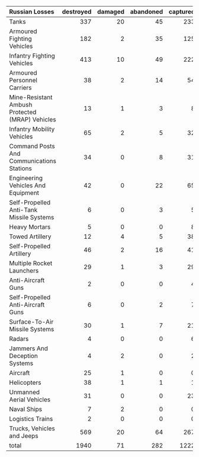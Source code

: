 | Russian Losses                                   |   destroyed |   damaged |   abandoned |   captured |   total |
|:-------------------------------------------------|------------:|----------:|------------:|-----------:|--------:|
| Tanks                                            |         337 |        20 |          45 |        233 |     635 |
| Armoured Fighting Vehicles                       |         182 |         2 |          35 |        125 |     344 |
| Infantry Fighting Vehicles                       |         413 |        10 |          49 |        222 |     694 |
| Armoured Personnel Carriers                      |          38 |         2 |          14 |         54 |     108 |
| Mine-Resistant Ambush Protected  (MRAP) Vehicles |          13 |         1 |           3 |          8 |      25 |
| Infantry Mobility Vehicles                       |          65 |         2 |           5 |         32 |     104 |
| Command Posts And Communications Stations        |          34 |         0 |           8 |         31 |      73 |
| Engineering Vehicles And Equipment               |          42 |         0 |          22 |         65 |     129 |
| Self-Propelled Anti-Tank Missile Systems         |           6 |         0 |           3 |          5 |      14 |
| Heavy Mortars                                    |           5 |         0 |           0 |          8 |      13 |
| Towed Artillery                                  |          12 |         4 |           5 |         38 |      59 |
| Self-Propelled Artillery                         |          46 |         2 |          16 |         41 |     105 |
| Multiple Rocket Launchers                        |          29 |         1 |           3 |         29 |      62 |
| Anti-Aircraft Guns                               |           2 |         0 |           0 |          4 |       6 |
| Self-Propelled Anti-Aircraft Guns                |           6 |         0 |           2 |          7 |      15 |
| Surface-To-Air Missile Systems                   |          30 |         1 |           7 |         21 |      59 |
| Radars                                           |           4 |         0 |           0 |          6 |      10 |
| Jammers And Deception Systems                    |           4 |         2 |           0 |          2 |       8 |
| Aircraft                                         |          25 |         1 |           0 |          0 |      26 |
| Helicopters                                      |          38 |         1 |           1 |          1 |      41 |
| Unmanned Aerial Vehicles                         |          31 |         0 |           0 |         23 |      54 |
| Naval Ships                                      |           7 |         2 |           0 |          0 |       9 |
| Logistics Trains                                 |           2 |         0 |           0 |          0 |       2 |
| Trucks, Vehicles and Jeeps                       |         569 |        20 |          64 |        267 |     920 |
| total                                            |        1940 |        71 |         282 |       1222 |    3515 |